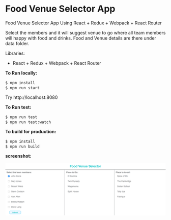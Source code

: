 # Food Venue Selector App

 Food Venue Selector App Using React + Redux + Webpack + React Router
 
 Select the members and it will suggest venue to go where all team members will happy with food and drinks. 
 Food and Venue details are there under data folder.

Libraries:
- React + Redux + Webpack + React Router

**To Run locally:**
```
$ npm install
$ npm run start
```
Try http://localhost:8080

**To Run test:**
```
$ npm run test
$ npm run test:watch
```

**To build for production:**
```
$ npm install
$ npm run build
```

**screenshot:**

![Alt text](/venue.png?raw=true "Venue Food Selector")

